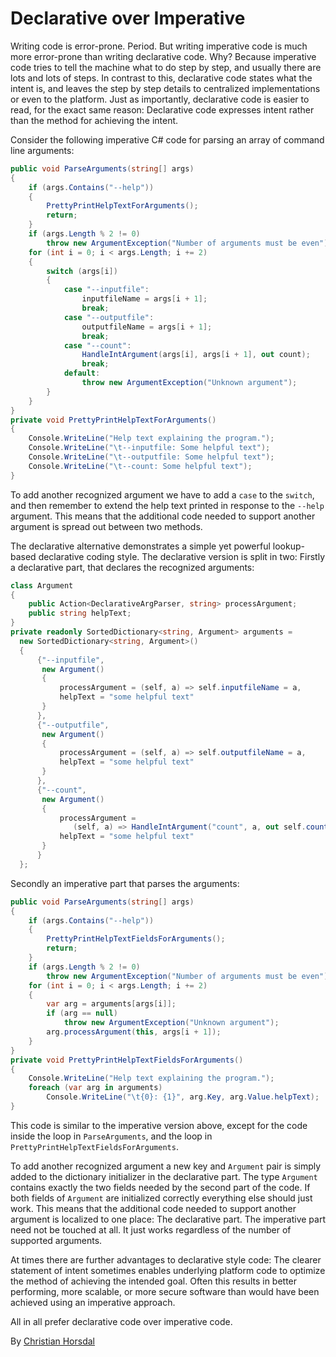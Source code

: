 # Declarative over Imperative

Writing code is error-prone. Period. But writing imperative code is much more error-prone than writing declarative code. Why? Because imperative code tries to tell the machine what to do step by step, and usually there are lots and lots of steps. In contrast to this, declarative code states what the intent is, and leaves the step by step details to centralized implementations or even to the platform. Just as importantly, declarative code is easier to read, for the exact same reason: Declarative code expresses intent rather than the method for achieving the intent.

Consider the following imperative C# code for parsing an array of command line arguments:

```csharp
public void ParseArguments(string[] args)
{
    if (args.Contains("--help"))
    {
        PrettyPrintHelpTextForArguments();
        return;
    }
    if (args.Length % 2 != 0)
        throw new ArgumentException("Number of arguments must be even"); 
    for (int i = 0; i < args.Length; i += 2)
    {
        switch (args[i])
        {
            case "--inputfile":
                inputfileName = args[i + 1];
                break;
            case "--outputfile":
                outputfileName = args[i + 1];
                break;
            case "--count":
                HandleIntArgument(args[i], args[i + 1], out count);
                break;
            default:
                throw new ArgumentException("Unknown argument");
        }
    }
}
private void PrettyPrintHelpTextForArguments()
{
    Console.WriteLine("Help text explaining the program.");
    Console.WriteLine("\t--inputfile: Some helpful text");
    Console.WriteLine("\t--outputfile: Some helpful text");
    Console.WriteLine("\t--count: Some helpful text");
}
```

To add another recognized argument we have to add a `case` to the `switch`, and then remember to extend the help text printed in response to the `--help` argument. This means that the additional code needed to support another argument is spread out between two methods.

The declarative alternative demonstrates a simple yet powerful lookup-based declarative coding style. The declarative version is split in two: Firstly a declarative part, that declares the recognized arguments:

```csharp
class Argument
{
    public Action<DeclarativeArgParser, string> processArgument;
    public string helpText;
}
private readonly SortedDictionary<string, Argument> arguments = 
  new SortedDictionary<string, Argument>()
  {
      {"--inputfile", 
       new Argument()
       {
           processArgument = (self, a) => self.inputfileName = a, 
           helpText = "some helpful text"
       }
      },
      {"--outputfile",
       new Argument()
       {
           processArgument = (self, a) => self.outputfileName = a, 
           helpText = "some helpful text"
       }
      },
      {"--count",
       new Argument()
       {
           processArgument = 
              (self, a) => HandleIntArgument("count", a, out self.count), 
           helpText = "some helpful text"
       }
      }
  };
```

Secondly an imperative part that parses the arguments:

```csharp
public void ParseArguments(string[] args)
{
    if (args.Contains("--help"))
    {
        PrettyPrintHelpTextFieldsForArguments();
        return;
    }
    if (args.Length % 2 != 0)
        throw new ArgumentException("Number of arguments must be even");
    for (int i = 0; i < args.Length; i += 2)
    {
        var arg = arguments[args[i]];
        if (arg == null) 
            throw new ArgumentException("Unknown argument");
        arg.processArgument(this, args[i + 1]);
    }
}
private void PrettyPrintHelpTextFieldsForArguments() 
{
    Console.WriteLine("Help text explaining the program.");
    foreach (var arg in arguments)
        Console.WriteLine("\t{0}: {1}", arg.Key, arg.Value.helpText);
}
```

This code is similar to the imperative version above, except for the code inside the loop in `ParseArguments`, and the loop in `PrettyPrintHelpTextFieldsForArguments`.

To add another recognized argument a new key and `Argument` pair is simply added to the dictionary initializer in the declarative part. The type `Argument` contains exactly the two fields needed by the second part of the code. If both fields of `Argument` are initialized correctly everything else should just work. This means that the additional code needed to support another argument is localized to one place: The declarative part. The imperative part need not be touched at all. It just works regardless of the number of supported arguments.

At times there are further advantages to declarative style code: The clearer statement of intent sometimes enables underlying platform code to optimize the method of achieving the intended goal. Often this results in better performing, more scalable, or more secure software than would have been achieved using an imperative approach.

All in all prefer declarative code over imperative code.

By [Christian Horsdal](http://programmer.97things.oreilly.com/wiki/index.php/Christian_Horsdal)
